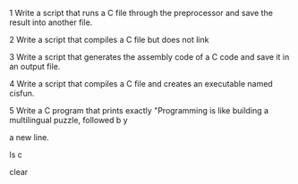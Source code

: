 
                                                                                                       
                                                                                                       
1 Write a script that runs a C file through the preprocessor and save the result into another file.    
                                                                                                       
                                                                                                       
2 Write a script that compiles a C file but does not link                                              
                                                                                                       
                                                                                                       
3 Write a script that generates the assembly code of a C code and save it in an output file.           
                                                                                                       
                                                                                                       
4 Write a script that compiles a C file and creates an executable named cisfun.                        
                                                                                                       
                                                                                                       
5 Write a C program that prints exactly "Programming is like building a multilingual puzzle, followed b
y                                                                                                      
                                                                                                       
a new line.                                                                                            
                                                                                                       
                                                                                                       
ls
c

clear
